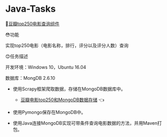 # Java-Tasks
🚗[豆瓣top250电影查询组件](https://github.com/Mathilda11/Java-Tasks/tree/master/doubanmovies)  

😳功能  

实现top250电影（电影名称，排行，评分以及评分人数）查询  


😊任务描述  

开发环境：Windows 10，Ubuntu 16.04   

数据库：MongDB 2.6.10 

- 使用Scrapy框架爬取数据，存储在MongoDB数据库中。  
   - [豆瓣电影top250和MongoDB数据存储](https://github.com/Mathilda11/Scrapy_Project/tree/master/Project_7) 👈   
   
- 使用Pymongo保存在MongoDB中。 
- 使用Java连接MongoDB实现可带条件查询电影数据的方法，并用Maven打包。

